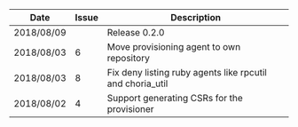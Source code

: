 |Date      |Issue |Description                                                                                              |
|----------|------|---------------------------------------------------------------------------------------------------------|
|2018/08/09|      |Release 0.2.0                                                                                            |
|2018/08/03|6     |Move provisioning agent to own repository                                                                |
|2018/08/03|8     |Fix deny listing ruby agents like rpcutil and choria_util                                                |
|2018/08/02|4     |Support generating CSRs for the provisioner                                                              |
